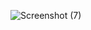 ![Screenshot (7)](https://user-images.githubusercontent.com/90902792/133920887-aec8a571-101f-42cd-a2d4-127abba444e6.png)
